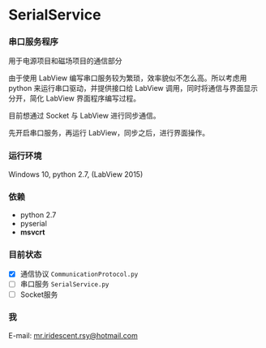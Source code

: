 # SerialService

### 串口服务程序

用于电源项目和磁场项目的通信部分

由于使用 LabView 编写串口服务较为繁琐，效率貌似不怎么高。所以考虑用 python 来运行串口驱动，并提供接口给 LabView 调用，同时将通信与界面显示分开，简化 LabView 界面程序编写过程。

目前想通过 Socket 与 LabView 进行同步通信。

先开启串口服务，再运行 LabView，同步之后，进行界面操作。

### 运行环境

Windows 10, python 2.7, (LabView 2015)

### 依赖

* python 2.7
* pyserial
* __msvcrt__ 

### 目前状态

- [x]   通信协议		`CommunicationProtocol.py`
- [ ]   串口服务		`SerialService.py`
- [ ]   Socket服务	

### 我

E-mail: mr.iridescent.rsy@hotmail.com
